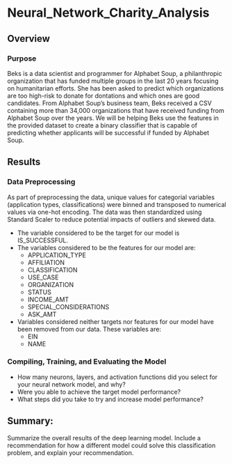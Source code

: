 # Neural_Network_Charity_Analysis

## Overview

### Purpose

Beks is a data scientist and programmer for Alphabet Soup, a philanthropic organization that has funded multiple groups in the last 20 years focusing on humanitarian efforts. She has been asked to predict which organizations are too high-risk to donate for dontations and which ones are good candidates.  From Alphabet Soup’s business team, Beks received a CSV containing more than 34,000 organizations that have received funding from Alphabet Soup over the years.  We will be helping Beks use the features in the provided dataset to create a binary classifier that is capable of predicting whether applicants will be successful if funded by Alphabet Soup.

## Results

### Data Preprocessing

As part of preprocessing the data, unique values for categorial variables (application types, classifications) were binned and transposed to numerical values via one-hot encoding.  The data was then standardized using Standard Scaler to reduce potential impacts of outliers and skewed data.

- The variable considered to be the target for our model is IS_SUCCESSFUL. 
- The variables considered to be the features for our model are:
  - APPLICATION_TYPE
  - AFFILIATION
  - CLASSIFICATION
  - USE_CASE
  - ORGANIZATION
  - STATUS
  - INCOME_AMT
  - SPECIAL_CONSIDERATIONS
  - ASK_AMT
- Variables considered neither targets nor features for our model have been removed from our data.  These variables are:
  - EIN
  - NAME


### Compiling, Training, and Evaluating the Model
- How many neurons, layers, and activation functions did you select for your neural network model, and why?
- Were you able to achieve the target model performance?
- What steps did you take to try and increase model performance?


## Summary:
Summarize the overall results of the deep learning model. Include a recommendation for how a different model could solve this classification problem, and explain your recommendation.
